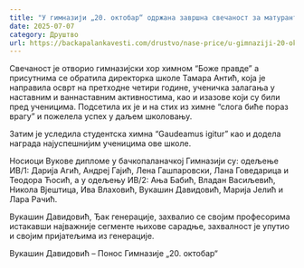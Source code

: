 ```yaml
---
title: "У гимназији „20. октобар“ одржана завршна свечаност за матуранте"
date: 2025-07-07
category: Друштво
url: https://backapalankavesti.com/drustvo/nase-price/u-gimnaziji-20-oktobar-odrzana-zavrsna-svecanost-za-maturante/
---
```


Свечаност је отворио гимназијски хор химном “Боже правде” а присутнима се обратила директорка школе Тамара Антић, која је направила осврт на претходне четири године, ученичка залагања у наставним и ваннаставним активностима, као и изазове који су били пред ученицима. Подсетила их је и на стих из химне “слога биће пораз врагу” и пожелела успех у даљем школовању.

Затим је уследила студентска химна “Gaudeamus igitur” као и додела награда најуспешнијим ученицима ове школе.

Носиоци Вукове дипломе у бачкопаланачкој Гимназији су: одељење ИВ/1: Дарија Агић, Андреј Гајић, Лена Гашпаровски, Лана Говедарица и Теодора Ћосић, а у одељењу ИВ/2: Ања Бабић, Владан Васиљевић, Никола Вјештица, Ива Влаховић, Вукашин Давидовић, Марија Јелић и Лара Рачић.

Вукашин Давидовић, Ђак генерације, захвалио се својим професорима истакавши најважније сегменте њихове сарадње, захвалност је упутио и својим пријатељима из генерације.

Вукашин Давидовић – Понос Гимназије „20. октобар“
